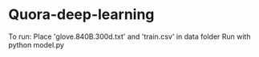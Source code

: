 # Quora-deep-learning
To run:
Place 'glove.840B.300d.txt' and 'train.csv' in data folder
Run with python model.py

